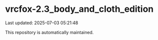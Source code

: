 # vrcfox-2.3_body_and_cloth_edition

Last updated: 2025-07-03 05:21:48

This repository is automatically maintained.
